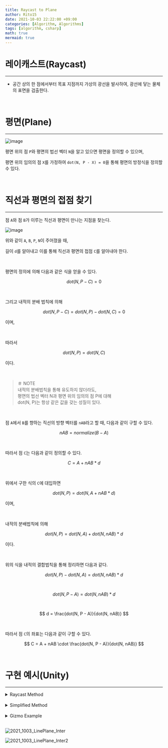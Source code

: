 ```yaml
---
title: Raycast to Plane
author: Rito15
date: 2021-10-03 22:22:00 +09:00
categories: [Algorithm, Algorithms]
tags: [algorithm, csharp]
math: true
mermaid: true
---
```


# 레이캐스트(Raycast)
---

- 공간 상의 한 점에서부터 목표 지점까지 가상의 광선을 발사하여, 광선에 닿는 물체의 표면을 검출한다.


<br>

# 평면(Plane)
---

![image](https://user-images.githubusercontent.com/42164422/135755066-0a3bd70a-5f31-4f02-8f06-2dcfbac95dfe.png)

평면 위의 점 `P`와 평면의 법선 벡터 `N`을 알고 있으면 평면을 정의할 수 있으며,

평면 위의 임의의 점 `X`를 가정하여 `dot(N, P - X) = 0`을 통해 평면의 방정식을 정의할 수 있다.

<br>

# 직선과 평면의 접점 찾기
---

점 `A`와 점 `B`가 이루는 직선과 평면이 만나는 지점을 찾는다.

![image](https://user-images.githubusercontent.com/42164422/135755364-130b5305-7275-462f-a63c-39ee42ca036d.png)

위와 같이 `A`, `B`, `P`, `N`이 주어졌을 때, 

길이 `d`를 알아내고 이를 통해 직선과 평면의 접점 `C`를 알아내야 한다.

<br>

평면의 정의에 의해 다음과 같은 식을 얻을 수 있다.

$$
dot(N, P - C) = 0
$$

<br>

그리고 내적의 분배 법칙에 의해

$$
dot(N, P - C) = dot(N, P) - dot(N, C) = 0
$$

이며,

<br>

따라서

$$
dot(N, P) = dot(N, C)
$$

이다.

<br>

>＃ NOTE <br>
>내적의 분배법칙을 통해 유도하지 않더라도, <br>
>평면의 법선 벡터 N과 평면 위의 임의의 점 P에 대해 <br>
>dot(N, P)는 항상 같은 값을 갖는 성질이 있다. <br>

<br>

점 `A`에서 `B`를 향하는 직선의 방향 벡터를 `nAB`라고 할 때, 다음과 같이 구할 수 있다.

$$
nAB = normalize(B - A)
$$

<br>

따라서 점 `C`는 다음과 같이 정의할 수 있다.

$$
C = A + nAB * d
$$

<br>

위에서 구한 식의 `C`에 대입하면

$$
dot(N, P) = dot(N, A + nAB * d)
$$

이며,

<br>

내적의 분배법칙에 의해

$$
dot(N, P) = dot(N, A) + dot(N, nAB) * d
$$

이다.

<br>

위의 식을 내적의 결합법칙을 통해 정리하면 다음과 같다.

$$
dot(N, P) - dot(N, A) = dot(N, nAB) * d
$$

<br>

$$
dot(N, P - A) = dot(N, nAB) * d
$$

<br>

$$
d = \frac{dot(N, P - A)}{dot(N, nAB)}
$$

<br>

따라서 점 `C`의 좌표는 다음과 같이 구할 수 있다.

$$
C = A + nAB \cdot \frac{dot(N, P - A)}{dot(N, nAB)}
$$

<br>

# 구현 예시(Unity)
---

<details>
<summary markdown="span"> 
Raycast Method
</summary>

{% include codeHeader.html %}
```cs
private Vector3? RaycastToPlane(Vector3 origin, Vector3 end, Vector3 planePoint, Vector3 planeNormal)
{
    ref Vector3 A = ref origin;
    ref Vector3 B = ref end;
    ref Vector3 P = ref planePoint;
    ref Vector3 N = ref planeNormal;
    Vector3 AB = (B - A);
    Vector3 nAB = AB.normalized;

    float d = Vector3.Dot(N, P - A) / Vector3.Dot(N, nAB);

    // 레이 방향이 평면을 향하지 않는 경우
    if (d < 0) return null;

    Vector3 C = A + nAB * d;

    float sqrAB = AB.sqrMagnitude;
    float sqrAC = (C - A).sqrMagnitude;

    // 레이가 짧아서 평면에 도달하지 못한 경우
    if (sqrAB < sqrAC) return null;

    return C;
}
```

</details>

<br>

<details>
<summary markdown="span"> 
Simplified Method
</summary>

{% include codeHeader.html %}
```cs
// 충돌 여부를 미리 알고 있는 경우 사용하는 간소화된 메소드
private Vector3 RaycastToPlane_Simple(Vector3 origin, Vector3 end, Vector3 planePoint, Vector3 planeNormal)
{
    ref Vector3 A = ref origin;
    ref Vector3 B = ref end;
    ref Vector3 P = ref planePoint;
    ref Vector3 N = ref planeNormal;

    Vector3 AB = (B - A);
    Vector3 nAB = AB.normalized;

    float d = Vector3.Dot(N, P - A) / Vector3.Dot(N, nAB);
    Vector3 C = A + nAB * d;
    return C;
}
```

</details>

<br>

<details>
<summary markdown="span"> 
Gizmo Example
</summary>

{% include codeHeader.html %}
```cs
// MonoBehaviour Script

public Transform rayOrigin;
public Transform rayEnd;
public Transform plane;

public bool intersected;

private void OnDrawGizmos()
{
    if (!rayOrigin || !rayEnd || !plane) return;

    Vector3 ro = rayOrigin.position; // 레이 시작 지점
    Vector3 re = rayEnd.position;    // 레이 종료 지점
    Vector3 pp = plane.position;     // 평면 위치
    Vector3 pn = plane.up;           // 평면 노멀 벡터

    Gizmos.color = Color.blue;
    Gizmos.DrawSphere(ro, 0.3f);
    Gizmos.DrawLine(ro, re);

    Gizmos.color = Color.green;
    Gizmos.DrawSphere(re, 0.3f);

    Vector3? intersection = RaycastToPlane(ro, re, pp, pn);
    intersected = (intersection != null);
    if (intersected)
    {
        Gizmos.color = Color.red;
        Gizmos.DrawSphere(intersection.Value, 0.3f);
    }
}
```

</details>

<br>

![2021_1003_LinePlane_Inter](https://user-images.githubusercontent.com/42164422/135756141-c18a6815-0f40-4339-99cc-2e37e5c48ac5.gif)

![2021_1003_LinePlane_Inter2](https://user-images.githubusercontent.com/42164422/135756142-b9029e4e-db7c-4f8e-83ad-4197afb3fe1c.gif)



